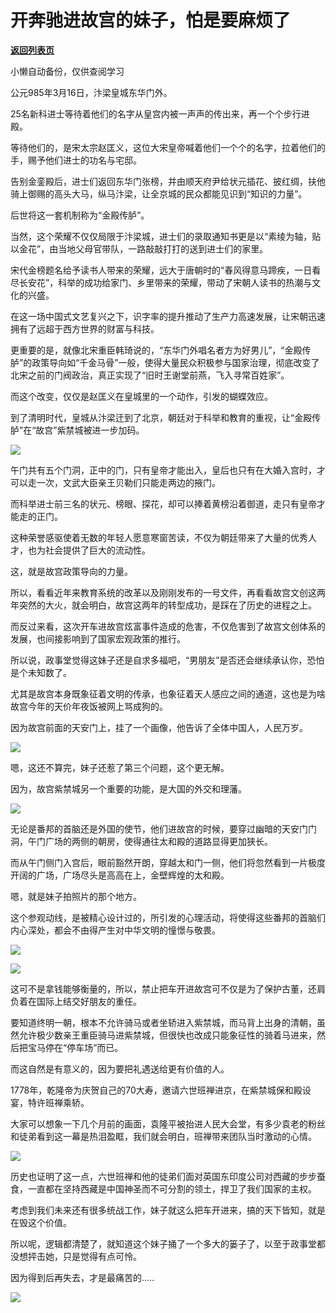 # 开奔驰进故宫的妹子，怕是要麻烦了

[**返回列表页**](/gzh/政事堂2019)

小懒自动备份，仅供查阅学习

  

公元985年3月16日，汴梁皇城东华门外。  

  

25名新科进士等待着他们的名字从皇宫内被一声声的传出来，再一个个步行进殿。

  

等待他们的，是宋太宗赵匡义，这位大宋皇帝喊着他们一个个的名字，拉着他们的手，赐予他们进士的功名与宅邸。

  

告别金銮殿后，进士们返回东华门张榜，并由顺天府尹给状元插花、披红绸，扶他骑上御赐的高头大马，纵马汴梁，让全京城的民众都能见识到“知识的力量”。

  

后世将这一套机制称为“金殿传胪”。

  

当然，这个荣耀不仅仅局限于汴梁城，进士们的录取通知书更是以“素绫为轴，贴以金花”，由当地父母官带队，一路敲敲打打的送到进士们的家里。

  

宋代金榜题名给予读书人带来的荣耀，远大于唐朝时的“春风得意马蹄疾，一日看尽长安花”，科举的成功给家门、乡里带来的荣耀，带动了宋朝人读书的热潮与文化的兴盛。

  

在这一场中国式文艺复兴之下，识字率的提升推动了生产力高速发展，让宋朝迅速拥有了远超于西方世界的财富与科技。

  

更重要的是，就像北宋重臣韩琦说的，“东华门外唱名者方为好男儿”，“金殿传胪”的政策导向如“千金马骨”一般，使得大量民众积极参与国家治理，彻底改变了北宋之前的门阀政治，真正实现了“旧时王谢堂前燕，飞入寻常百姓家”。

  

而这个改变，仅仅是赵匡义在皇城里的一个动作，引发的蝴蝶效应。

  

到了清明时代，皇城从汴梁迁到了北京，朝廷对于科举和教育的重视，让“金殿传胪”在“故宫”紫禁城被进一步加码。

  

![](https://mmbiz.qpic.cn/mmbiz_jpg/rxhS23yu8cNJz2QkDgDibm6fuhON6zwrBJBibuWqv7hnb1qlGYY2DJelKJNlGBNCyMTIzXrUfUz8icbVQH4NuUc6Q/640?wx_fmt=jpeg)

  

午门共有五个门洞，正中的门，只有皇帝才能出入，皇后也只有在大婚入宫时，才可以走一次，文武大臣亲王贝勒们只能走两边的掖门。

  

而科举进士前三名的状元、榜眼、探花，却可以捧着黄榜沿着御道，走只有皇帝才能走的正门。

  

这种荣誉感驱使着无数的年轻人愿意寒窗苦读，不仅为朝廷带来了大量的优秀人才，也为社会提供了巨大的流动性。

  

这，就是故宫政策导向的力量。  

  

所以，看看近年来教育系统的改革以及刚刚发布的一号文件，再看看故宫文创这两年突然的大火，就会明白，故宫这两年的转型成功，是踩在了历史的进程之上。  

  

而反过来看，这次开车进故宫炫富事件造成的危害，不仅危害到了故宫文创体系的发展，也间接影响到了国家宏观政策的推行。

  

所以说，政事堂觉得这妹子还是自求多福吧，“男朋友”是否还会继续承认你，恐怕是个未知数了。

  

尤其是故宫本身既象征着文明的传承，也象征着天人感应之间的通道，这也是为啥故宫今年的天价年夜饭被网上骂成狗的。  
  

因为故宫前面的天安门上，挂了一个画像，他告诉了全体中国人，人民万岁。  

  

![](https://mmbiz.qpic.cn/mmbiz_jpg/rxhS23yu8cNJz2QkDgDibm6fuhON6zwrB7tBJeg1J2Cq0Lk2uNhx0843BStl0jYjpNlIsXNVdtRL5zntLVMLu8Q/640?wx_fmt=jpeg)

  

嗯，这还不算完，妹子还惹了第三个问题，这个更无解。

  

因为，故宫紫禁城另一个重要的功能，是大国的外交和理藩。

  

![](https://mmbiz.qpic.cn/mmbiz_jpg/rxhS23yu8cNJz2QkDgDibm6fuhON6zwrByumrPd4IaUcrUY5hRnqGErrL7wJibTpvK7ZicUrVczGflz0spVlfwDuw/640?wx_fmt=jpeg)

  

无论是番邦的首脑还是外国的使节，他们进故宫的时候，要穿过幽暗的天安门门洞，午门广场的两侧的朝房，使得通往太和殿的道路显得更加狭长。

  

而从午门侧门入宫后，眼前豁然开朗，穿越太和门一侧，他们将忽然看到一片极度开阔的广场，广场尽头是高高在上，金壁辉煌的太和殿。

  

嗯，就是妹子拍照片的那个地方。

  

这个参观动线，是被精心设计过的，所引发的心理活动，将使得这些番邦的首脑们内心深处，都会不由得产生对中华文明的憧憬与敬畏。

  

![](https://mmbiz.qpic.cn/mmbiz_png/rxhS23yu8cNJz2QkDgDibm6fuhON6zwrBp5Q1okILYmzXRyA9I8CEPOsw8PmicTgwksWqv282LWPAKDcSAadAbOQ/640?wx_fmt=png)

![](https://mmbiz.qpic.cn/mmbiz_png/rxhS23yu8cNJz2QkDgDibm6fuhON6zwrB8GGy6TNAj6Cu4KAIusLxZgmY7pXuOVQOp90pO3iagkVYbRkGj3NuEbg/640?wx_fmt=png)

  

这可不是拿钱能够衡量的，所以，禁止把车开进故宫可不仅是为了保护古董，还肩负着在国际上结交好朋友的重任。  

  

要知道终明一朝，根本不允许骑马或者坐轿进入紫禁城，而马背上出身的清朝，虽然允许极少数亲王重臣骑马进紫禁城，但很快也改成只能象征性的骑着马进来，然后把宝马停在“停车场”而已。

  

而这自然是有意义的，因为要把礼遇送给更有价值的人。  

  

1778年，乾隆帝为庆贺自己的70大寿，邀请六世班禅进京，在紫禁城保和殿设宴，特许班禅乘轿。

  

大家可以想象一下几个月前的画面，袁隆平被抬进人民大会堂，有多少袁老的粉丝和徒弟看到这一幕是热泪盈眶，我们就会明白，班禅带来团队当时激动的心情。

  

![](https://mmbiz.qpic.cn/mmbiz_png/rxhS23yu8cNJz2QkDgDibm6fuhON6zwrBSGwU0uudWKowuPtXD2WwHapuicp3Zghibrd4eGVHf7bo3K996CpEWYZA/640?wx_fmt=png)

  

历史也证明了这一点，六世班禅和他的徒弟们面对英国东印度公司对西藏的步步蚕食，一直都在坚持西藏是中国神圣而不可分割的领土，捍卫了我们国家的主权。

  

考虑到我们未来还有很多统战工作，妹子就这么把车开进来，搞的天下皆知，就是在毁这个价值。

  

所以呢，逻辑都清楚了，就知道这个妹子捅了一个多大的篓子了，以至于政事堂都没想抨击她，只是觉得有点可怜。  

  

因为得到后再失去，才是最痛苦的.....

  

![](https://mmbiz.qpic.cn/mmbiz_jpg/rxhS23yu8cPp0iaKAfe0ZsWfgGcY72o9Nror8TicrtnlDsqzY7y4Kum4fM3X0FMEGlbvm9HvZUiaETSnLt4DHNLbQ/640?wx_fmt=jpeg)

